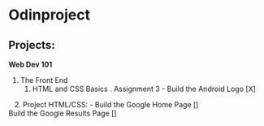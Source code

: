 # Odinproject

## Projects:

**Web Dev 101**
1. The Front End
    1. HTML and CSS Basics
        . Assignment 3
            - Build the Android Logo [X]  
            
    2. Project HTML/CSS:
            - Build the Google Home Page []            
            Build the Google Results Page []
